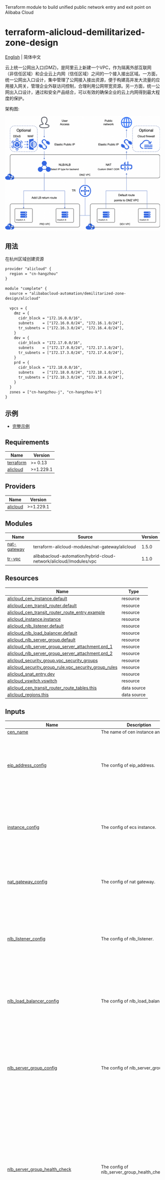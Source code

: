 Terraform module to build unified public network entry and exit point on Alibaba Cloud

terraform-alicloud-demilitarized-zone-design
======================================

[English](https://github.com/alibabacloud-automation/terraform-alicloud-demilitarized-zone-design/blob/main/README.md) | 简体中文

云上统一公网出入口(DMZ)，是阿里云上新建一个VPC，作为隔离外部互联网（非信任区域）和企业云上内网（信任区域）之间的一个接入接出区域。一方面，统一公网出入口设计，集中管理了公网接入接出资源，便于构建高并发大流量的应用接入网关，管理企业外联访问控制，合理利用公网带宽资源。另一方面，统一公网出入口设计，通过和安全产品结合，可以有效的确保企业的云上内网得到最大程度的保护。

架构图:

![image](https://raw.githubusercontent.com/alibabacloud-automation/terraform-alicloud-demilitarized-zone-design/main/scripts/diagram.png)

## 用法

在杭州区域创建资源

```hcl
provider "alicloud" {
  region = "cn-hangzhou"
}

module "complete" {
  source = "alibabacloud-automation/demilitarized-zone-design/alicloud"

  vpcs = {
    dmz = {
      cidr_block = "172.16.0.0/16",
      subnets    = ["172.16.0.0/24", "172.16.1.0/24"],
      tr_subnets = ["172.16.3.0/24", "172.16.4.0/24"],
    }
    dev = {
      cidr_block = "172.17.0.0/16",
      subnets    = ["172.17.0.0/24", "172.17.1.0/24"],
      tr_subnets = ["172.17.3.0/24", "172.17.4.0/24"],
    }
    prd = {
      cidr_block = "172.18.0.0/16",
      subnets    = ["172.18.0.0/24", "172.18.1.0/24"],
      tr_subnets = ["172.18.3.0/24", "172.18.4.0/24"],
    }
  }
  zones = ["cn-hangzhou-j", "cn-hangzhou-k"]
}
```


## 示例

* [完整示例](https://github.com/alibabacloud-automation/terraform-alicloud-demilitarized-zone-design/tree/main/examples/complete)


<!-- BEGIN_TF_DOCS -->
## Requirements

| Name | Version |
|------|---------|
| <a name="requirement_terraform"></a> [terraform](#requirement\_terraform) | >= 0.13 |
| <a name="requirement_alicloud"></a> [alicloud](#requirement\_alicloud) | >=1.229.1 |

## Providers

| Name | Version |
|------|---------|
| <a name="provider_alicloud"></a> [alicloud](#provider\_alicloud) | >=1.229.1 |

## Modules

| Name | Source | Version |
|------|--------|---------|
| <a name="module_nat-gateway"></a> [nat-gateway](#module\_nat-gateway) | terraform-alicloud-modules/nat-gateway/alicloud | 1.5.0 |
| <a name="module_tr-vpc"></a> [tr-vpc](#module\_tr-vpc) | alibabacloud-automation/hybrid-cloud-network/alicloud//modules/vpc | 1.1.0 |

## Resources

| Name | Type |
|------|------|
| [alicloud_cen_instance.default](https://registry.terraform.io/providers/hashicorp/alicloud/latest/docs/resources/cen_instance) | resource |
| [alicloud_cen_transit_router.default](https://registry.terraform.io/providers/hashicorp/alicloud/latest/docs/resources/cen_transit_router) | resource |
| [alicloud_cen_transit_router_route_entry.example](https://registry.terraform.io/providers/hashicorp/alicloud/latest/docs/resources/cen_transit_router_route_entry) | resource |
| [alicloud_instance.instance](https://registry.terraform.io/providers/hashicorp/alicloud/latest/docs/resources/instance) | resource |
| [alicloud_nlb_listener.default](https://registry.terraform.io/providers/hashicorp/alicloud/latest/docs/resources/nlb_listener) | resource |
| [alicloud_nlb_load_balancer.default](https://registry.terraform.io/providers/hashicorp/alicloud/latest/docs/resources/nlb_load_balancer) | resource |
| [alicloud_nlb_server_group.default](https://registry.terraform.io/providers/hashicorp/alicloud/latest/docs/resources/nlb_server_group) | resource |
| [alicloud_nlb_server_group_server_attachment.prd_1](https://registry.terraform.io/providers/hashicorp/alicloud/latest/docs/resources/nlb_server_group_server_attachment) | resource |
| [alicloud_nlb_server_group_server_attachment.prd_2](https://registry.terraform.io/providers/hashicorp/alicloud/latest/docs/resources/nlb_server_group_server_attachment) | resource |
| [alicloud_security_group.vpc_security_groups](https://registry.terraform.io/providers/hashicorp/alicloud/latest/docs/resources/security_group) | resource |
| [alicloud_security_group_rule.vpc_security_group_rules](https://registry.terraform.io/providers/hashicorp/alicloud/latest/docs/resources/security_group_rule) | resource |
| [alicloud_snat_entry.dev](https://registry.terraform.io/providers/hashicorp/alicloud/latest/docs/resources/snat_entry) | resource |
| [alicloud_vswitch.vswitch](https://registry.terraform.io/providers/hashicorp/alicloud/latest/docs/resources/vswitch) | resource |
| [alicloud_cen_transit_router_route_tables.this](https://registry.terraform.io/providers/hashicorp/alicloud/latest/docs/data-sources/cen_transit_router_route_tables) | data source |
| [alicloud_regions.this](https://registry.terraform.io/providers/hashicorp/alicloud/latest/docs/data-sources/regions) | data source |

## Inputs

| Name | Description | Type | Default | Required |
|------|-------------|------|---------|:--------:|
| <a name="input_cen_name"></a> [cen\_name](#input\_cen\_name) | The name of cen instance and TR | `string` | `"WA-DESIGN"` | no |
| <a name="input_eip_address_config"></a> [eip\_address\_config](#input\_eip\_address\_config) | The config of eip\_address. | <pre>object({<br>    name                 = optional(string, "nat-eip")<br>    isp                  = optional(string, "BGP")<br>    netmode              = optional(string, "public")<br>    bandwidth            = optional(string, "10")<br>    instance_charge_type = optional(string, "PostPaid")<br>  })</pre> | `{}` | no |
| <a name="input_instance_config"></a> [instance\_config](#input\_instance\_config) | The config of ecs instance. | <pre>object({<br>    instance_type              = optional(string, "ecs.c7.large")<br>    system_disk_category       = string<br>    image_id                   = optional(string, "aliyun_3_x64_20G_alibase_20240819.vhd")<br>    internet_max_bandwidth_out = optional(number, 0)<br>    password                   = string<br>  })</pre> | <pre>{<br>  "password": "WaDesign.",<br>  "system_disk_category": "cloud_essd"<br>}</pre> | no |
| <a name="input_nat_gateway_config"></a> [nat\_gateway\_config](#input\_nat\_gateway\_config) | The config of nat gateway. | <pre>object({<br>    name_suffix  = optional(string, "nat")<br>    payment_type = optional(string, "PayAsYouGo")<br>    nat_type     = optional(string, "Enhanced")<br>  })</pre> | `{}` | no |
| <a name="input_nlb_listener_config"></a> [nlb\_listener\_config](#input\_nlb\_listener\_config) | The config of nlb\_listener. | <pre>object({<br>    listener_protocol      = optional(string, "TCP")<br>    listener_port          = optional(string, "80")<br>    idle_timeout           = optional(string, "900")<br>    proxy_protocol_enabled = optional(string, "true")<br>    cps                    = optional(string, "10000")<br>    mss                    = optional(string, "0")<br>  })</pre> | `{}` | no |
| <a name="input_nlb_load_balancer_config"></a> [nlb\_load\_balancer\_config](#input\_nlb\_load\_balancer\_config) | The config of nlb\_load\_balancer. | <pre>object({<br>    load_balancer_name_suffix = optional(string, "nlb")<br>    load_balancer_type        = optional(string, "Network")<br>    address_type              = optional(string, "Internet")<br>    address_ip_version        = optional(string, "Ipv4")<br>  })</pre> | `{}` | no |
| <a name="input_nlb_server_group_config"></a> [nlb\_server\_group\_config](#input\_nlb\_server\_group\_config) | The config of nlb\_server\_group. | <pre>object({<br>    server_group_name_suffix = optional(string, "server-group")<br>    server_group_type        = optional(string, "Ip")<br>    scheduler                = optional(string, "Wrr")<br>    protocol                 = optional(string, "TCP")<br>    connection_drain_enabled = optional(bool, "true")<br>    connection_drain_timeout = optional(number, 60)<br>    address_ip_version       = optional(string, "Ipv4")<br>  })</pre> | `{}` | no |
| <a name="input_nlb_server_group_health_check"></a> [nlb\_server\_group\_health\_check](#input\_nlb\_server\_group\_health\_check) | The config of nlb\_server\_group\_health\_check. | <pre>list(object({<br>    health_check_enabled         = optional(bool, true)<br>    health_check_type            = optional(string, "TCP")<br>    health_check_connect_port    = optional(number, 0)<br>    healthy_threshold            = optional(number, 2)<br>    unhealthy_threshold          = optional(number, 2)<br>    health_check_connect_timeout = optional(number, 5)<br>    health_check_interval        = optional(number, 10)<br>    http_check_method            = optional(string, "GET")<br>    health_check_http_code       = optional(list(string), ["http_2xx", "http_3xx", "http_4xx"])<br>  }))</pre> | <pre>[<br>  {<br>    "health_check_connect_port": 0,<br>    "health_check_connect_timeout": 5,<br>    "health_check_enabled": true,<br>    "health_check_http_code": [<br>      "http_2xx",<br>      "http_3xx",<br>      "http_4xx"<br>    ],<br>    "health_check_interval": 10,<br>    "health_check_type": "TCP",<br>    "healthy_threshold": 2,<br>    "http_check_method": "GET",<br>    "unhealthy_threshold": 2<br>  }<br>]</pre> | no |
| <a name="input_nlb_server_group_server_attachment_config"></a> [nlb\_server\_group\_server\_attachment\_config](#input\_nlb\_server\_group\_server\_attachment\_config) | The config of nlb\_server\_group\_server\_attachment. | <pre>object({<br>    server_type = string<br>    port        = optional(number, 80)<br>    weight      = optional(number, 100)<br>  })</pre> | <pre>{<br>  "server_type": "Ip"<br>}</pre> | no |
| <a name="input_vpcs"></a> [vpcs](#input\_vpcs) | The config of vpcs and vswitches. | <pre>map(object({<br>    cidr_block = string<br>    subnets    = list(string)<br>    tr_subnets = list(string)<br>  }))</pre> | <pre>{<br>  "dev": {<br>    "cidr_block": "172.17.0.0/16",<br>    "subnets": [<br>      "172.17.0.0/24",<br>      "172.17.1.0/24"<br>    ],<br>    "tr_subnets": [<br>      "172.17.3.0/24",<br>      "172.17.4.0/24"<br>    ]<br>  },<br>  "dmz": {<br>    "cidr_block": "172.16.0.0/16",<br>    "subnets": [<br>      "172.16.0.0/24",<br>      "172.16.1.0/24"<br>    ],<br>    "tr_subnets": [<br>      "172.16.3.0/24",<br>      "172.16.4.0/24"<br>    ]<br>  },<br>  "prd": {<br>    "cidr_block": "172.18.0.0/16",<br>    "subnets": [<br>      "172.18.0.0/24",<br>      "172.18.1.0/24"<br>    ],<br>    "tr_subnets": [<br>      "172.18.3.0/24",<br>      "172.18.4.0/24"<br>    ]<br>  }<br>}</pre> | no |
| <a name="input_zones"></a> [zones](#input\_zones) | The zone id of vswitches. | `list(string)` | <pre>[<br>  "cn-hangzhou-j",<br>  "cn-hangzhou-k"<br>]</pre> | no |

## Outputs

| Name | Description |
|------|-------------|
| <a name="output_cen_instance_id"></a> [cen\_instance\_id](#output\_cen\_instance\_id) | The id of cen instance. |
| <a name="output_cen_transit_router_id"></a> [cen\_transit\_router\_id](#output\_cen\_transit\_router\_id) | The id of cen transit router. |
| <a name="output_eip_id"></a> [eip\_id](#output\_eip\_id) | The id of eip. |
| <a name="output_eip_ip"></a> [eip\_ip](#output\_eip\_ip) | The ip address of eip. |
| <a name="output_instance_ids"></a> [instance\_ids](#output\_instance\_ids) | The id of instances. |
| <a name="output_nat_gateway_id"></a> [nat\_gateway\_id](#output\_nat\_gateway\_id) | The id of nat gateway. |
| <a name="output_nlb_listener_id"></a> [nlb\_listener\_id](#output\_nlb\_listener\_id) | The id of nlb listener. |
| <a name="output_nlb_load_balancer_id"></a> [nlb\_load\_balancer\_id](#output\_nlb\_load\_balancer\_id) | The id of nlb load balancer. |
| <a name="output_nlb_server_group_id"></a> [nlb\_server\_group\_id](#output\_nlb\_server\_group\_id) | The id of nlb server group. |
| <a name="output_security_group_ids"></a> [security\_group\_ids](#output\_security\_group\_ids) | The id of security groups. |
| <a name="output_tr_vswitch_ids"></a> [tr\_vswitch\_ids](#output\_tr\_vswitch\_ids) | The id of tr vswitches. |
| <a name="output_vpc_ids"></a> [vpc\_ids](#output\_vpc\_ids) | The id of vpcs. |
| <a name="output_vswitch_ids"></a> [vswitch\_ids](#output\_vswitch\_ids) | The id of vswitches. |
<!-- END_TF_DOCS -->

## 提交问题

如果在使用该 Terraform Module 的过程中有任何问题，可以直接创建一个 [Provider Issue](https://github.com/aliyun/terraform-provider-alicloud/issues/new)，我们将根据问题描述提供解决方案。

**注意:** 不建议在该 Module 仓库中直接提交 Issue。

## 作者

Created and maintained by Alibaba Cloud Terraform Team(terraform@alibabacloud.com).

## 许可

MIT Licensed. See LICENSE for full details.

## 参考

* [Terraform-Provider-Alicloud Github](https://github.com/aliyun/terraform-provider-alicloud)
* [Terraform-Provider-Alicloud Release](https://releases.hashicorp.com/terraform-provider-alicloud/)
* [Terraform-Provider-Alicloud Docs](https://registry.terraform.io/providers/aliyun/alicloud/latest/docs)

